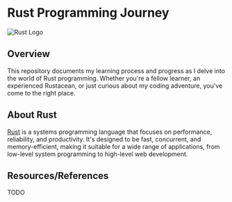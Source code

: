 # Rust Programming Journey

![Rust Logo](https://www.rust-lang.org/static/images/rust-logo-blk.svg)

## Overview

This repository documents my learning process and progress as I delve into the world of Rust programming. Whether you're a fellow learner, an experienced Rustacean, or just curious about my coding adventure, you've come to the right place.

## About Rust

[Rust](https://www.rust-lang.org/) is a systems programming language that focuses on performance, reliability, and productivity. It's designed to be fast, concurrent, and memory-efficient, making it suitable for a wide range of applications, from low-level system programming to high-level web development.

## Resources/References
TODO
